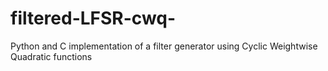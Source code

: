 # filtered-LFSR-cwq-
Python and C implementation of a filter generator using Cyclic Weightwise Quadratic functions 
